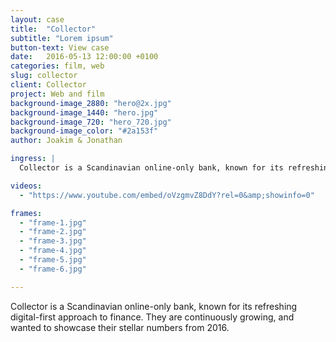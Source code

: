 ```yaml
---
layout: case
title:  "Collector"
subtitle: "Lorem ipsum"
button-text: View case
date:   2016-05-13 12:00:00 +0100
categories: film, web
slug: collector
client: Collector
project: Web and film
background-image_2880: "hero@2x.jpg"
background-image_1440: "hero.jpg"
background-image_720: "hero_720.jpg"
background-image_color: "#2a153f"
author: Joakim & Jonathan

ingress: |
  Collector is a Scandinavian online-only bank, known for its refreshing digital-first approach to finance. They are continuously growing, and wanted to showcase their stellar numbers from 2016. 

videos: 
  - "https://www.youtube.com/embed/oVzgmvZ8DdY?rel=0&amp;showinfo=0"

frames:
  - "frame-1.jpg"
  - "frame-2.jpg"
  - "frame-3.jpg"
  - "frame-4.jpg"
  - "frame-5.jpg"
  - "frame-6.jpg"

---
```

Collector is a Scandinavian online-only bank, known for its refreshing digital-first approach to finance. They are continuously growing, and wanted to showcase their stellar numbers from 2016. 


